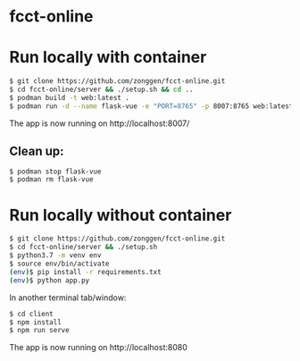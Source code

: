 # fcct-online

# Run locally with container

```bash
$ git clone https://github.com/zonggen/fcct-online.git
$ cd fcct-online/server && ./setup.sh && cd ..
$ podman build -t web:latest .
$ podman run -d --name flask-vue -e "PORT=8765" -p 8007:8765 web:latest
```

The app is now running on http://localhost:8007/

## Clean up:
```
$ podman stop flask-vue
$ podman rm flask-vue
```

# Run locally without container

```bash
$ git clone https://github.com/zonggen/fcct-online.git
$ cd fcct-online/server && ./setup.sh
$ python3.7 -m venv env
$ source env/bin/activate
(env)$ pip install -r requirements.txt
(env)$ python app.py
```
In another terminal tab/window:
```bash
$ cd client
$ npm install
$ npm run serve
```

The app is now running on http://localhost:8080
